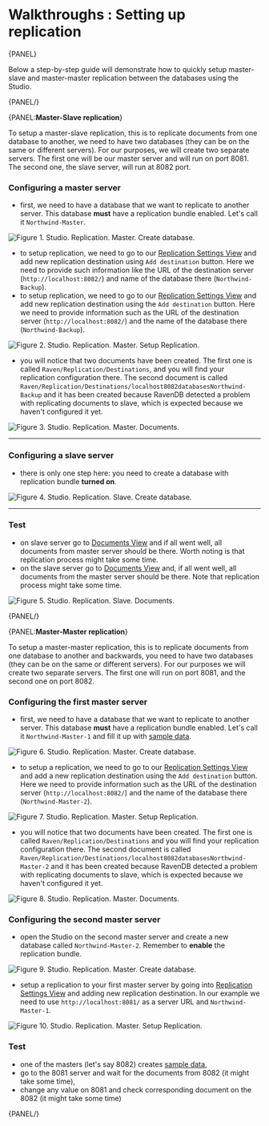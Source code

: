 # Walkthroughs : Setting up replication

{PANEL}

Below a step-by-step guide will demonstrate how to quickly setup  master-slave and master-master replication between the databases using the Studio.

{PANEL/}

{PANEL:**Master-Slave replication**}

To setup a master-slave replication, this is to replicate documents from one database to another, we need to have two databases (they can be on the same or different servers). For our purposes, we will create two separate servers. The first one will be our master server and will run on port 8081. The second one, the slave server, will run at 8082 port.

### Configuring a master server

- first, we need to have a database that we want to replicate to another server. This database **must** have a replication bundle enabled. Let's call it `Northwind-Master`.

![Figure 1. Studio. Replication. Master. Create database.](images/replication-master-create-database.png)  

- to setup replication, we need to go to our [Replication Settings View](../../studio/overview/settings/replication) and add new replication destination using `Add destination` button. Here we need to provide such information like the URL of the destination server (`http://localhost:8082/`) and name of the database there (`Northwind-Backup`).
- to setup replication, we need to go to our [Replication Settings View](../../studio/overview/settings/replication) and add new replication destination using the `Add destination` button. Here we need to provide information such as the URL of the destination server (`http://localhost:8082/`) and the name of the database there (`Northwind-Backup`).

![Figure 2. Studio. Replication. Master. Setup Replication.](images/replication-master-replication-settings.png)  

- you will notice that two documents have been created. The first one is called `Raven/Replication/Destinations`, and you will find your replication configuration there. The second document is called `Raven/Replication/Destinations/localhost8082databasesNorthwind-Backup` and it has been created because RavenDB detected a problem with replicating documents to slave, which is expected because we haven't configured it yet.

![Figure 3. Studio. Replication. Master. Documents.](images/replication-master-documents.png)  

<hr />

### Configuring a slave server

- there is only one step here: you need to create a database with replication bundle **turned on**.

![Figure 4. Studio. Replication. Slave. Create database.](images/replication-slave-create-database.png)  

<hr />

### Test

- on slave server go to [Documents View](../../studio/overview/documents/documents-view) and if all went well, all documents from master server should be there. Worth noting is that replication process might take some time.
- on the slave server go to [Documents View](../../studio/overview/documents/documents-view) and, if all went well, all documents from the master server should be there. Note that replication process might take some time.

![Figure 5. Studio. Replication. Slave. Documents.](images/replication-slave-documents.png)  

{PANEL/}

{PANEL:**Master-Master replication**}

To setup a master-master replication, this is to replicate documents from one database to another and backwards, you need to have two databases (they can be on the same or different servers). For our purposes we will create two separate servers. The first one will run on port 8081, and the second one on port 8082.

### Configuring the first master server

- first, we need to have a database that we want to replicate to another server. This database **must** have a replication bundle enabled. Let's call it `Northwind-Master-1` and fill it up with [sample data](../../studio/overview/tasks/create-sample-data).

![Figure 6. Studio. Replication. Master. Create database.](images/replication-master-master-create-database-1.png)  

- to setup a replication, we need to go to our [Replication Settings View](../../studio/overview/settings/replication) and add a new replication destination using the `Add destination` button. Here we need to provide information such as the URL of the destination server (`http://localhost:8082/`) and the name of the database there (`Northwind-Master-2`).

![Figure 7. Studio. Replication. Master. Setup Replication.](images/replication-master-master-setup-replication-1.png)  

- you will notice that two documents have been created. The first one is called `Raven/Replication/Destinations` and you will find your replication configuration there. The second document is called `Raven/Replication/Destinations/localhost8082databasesNorthwind-Master-2` and it has been created because RavenDB detected a problem with replicating documents to slave, which is expected because we haven't configured it yet.

![Figure 8. Studio. Replication. Master. Documents.](images/replication-master-master-documents-1.png)  

### Configuring the second master server

- open the Studio on the second master server and create a new database called `Northwind-Master-2`. Remember to **enable** the replication bundle.

![Figure 9. Studio. Replication. Master. Create database.](images/replication-master-master-create-database-2.png)  

- setup a replication to your first master server by going into [Replication Settings View](../../studio/overview/settings/replication) and adding new replication destination. In our example we need to use `http://localhost:8081/` as a server URL and `Northwind-Master-1`.

![Figure 10. Studio. Replication. Master. Setup Replication.](images/replication-master-master-setup-replication-2.png)  

### Test

- one of the masters (let's say 8082) creates [sample data](../../studio/overview/tasks/create-sample-data),
- go to the 8081 server and wait for the documents from 8082 (it might take some time),
- change any value on 8081 and check corresponding document on the 8082 (it might take some time)


{PANEL/}